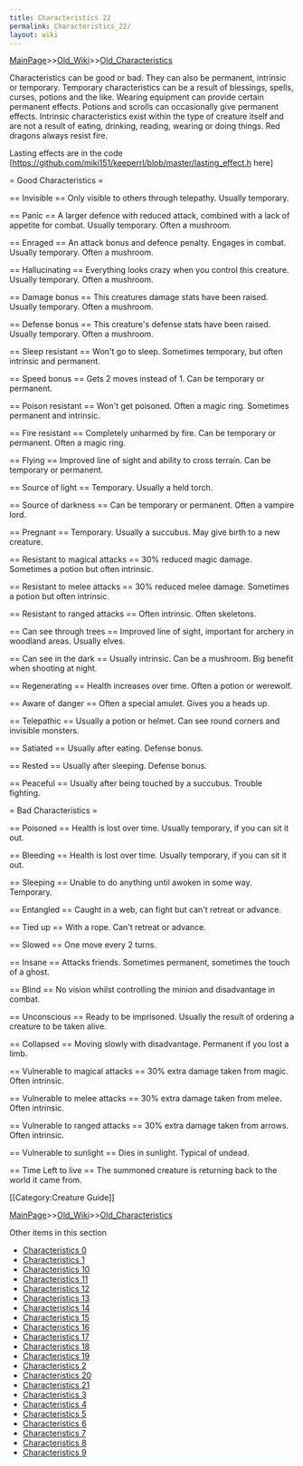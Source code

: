 ```yaml
---
title: Characteristics 22
permalink: Characteristics_22/
layout: wiki
---
```


[MainPage](/keeperrl_wiki/ "wikilink")>>[Old_Wiki](/keeperrl_wiki/Old_Wiki "wikilink")>>[Old_Characteristics](/keeperrl_wiki/Old_Characteristics "wikilink")

Characteristics can be good or bad. They can also be permanent, intrinsic or temporary. Temporary characteristics can be a result of blessings, spells, curses, potions and the like. Wearing equipment can provide certain permanent effects. Potions and scrolls can occasionally give permanent effects. Intrinsic characteristics exist within the type of creature itself and are not a result of eating, drinking, reading, wearing or doing things. Red dragons always resist fire.

Lasting effects are in the code
[https://github.com/miki151/keeperrl/blob/master/lasting_effect.h here]

= Good Characteristics =

== Invisible ==
Only visible to others through telepathy.
Usually temporary.

== Panic ==
A larger defence with reduced attack, combined with a lack of appetite for combat.
Usually temporary. Often a mushroom.

== Enraged ==
An attack bonus and defence penalty. Engages in combat.
Usually temporary. Often a mushroom.

== Hallucinating ==
Everything looks crazy when you control this creature.
Usually temporary. Often a mushroom.

== Damage bonus ==
This creatures damage stats have been raised.
Usually temporary. Often a mushroom.

== Defense bonus ==
This creature's defense stats have been raised.
Usually temporary. Often a mushroom.

== Sleep resistant ==
Won't go to sleep.
Sometimes temporary, but often intrinsic and permanent.

== Speed bonus ==
Gets 2 moves instead of 1.
Can be temporary or permanent.

== Poison resistant ==
Won't get poisoned. Often a magic ring. Sometimes permanent and intrinsic.

== Fire resistant ==
Completely unharmed by fire.
Can be temporary or permanent. Often a magic ring.

== Flying ==
Improved line of sight and ability to cross terrain.
Can be temporary or permanent.

== Source of light ==
Temporary. Usually a held torch.

== Source of darkness ==
Can be temporary or permanent. Often a vampire lord.

== Pregnant ==
Temporary. Usually a succubus. May give birth to a new creature.

== Resistant to magical attacks ==
30% reduced magic damage. Sometimes a potion but often intrinsic.

== Resistant to melee attacks ==
30% reduced melee damage. Sometimes a potion but often intrinsic.

== Resistant to ranged attacks ==
Often intrinsic. Often skeletons.

== Can see through trees ==
Improved line of sight, important for archery in woodland areas. Usually elves.

== Can see in the dark ==
Usually intrinsic. Can be a mushroom. Big benefit when shooting at night.

== Regenerating ==
Health increases over time. Often a potion or werewolf.

== Aware of danger ==
Often a special amulet. Gives you a heads up.

== Telepathic ==
Usually a potion or helmet. Can see round corners and invisible monsters.

== Satiated ==
Usually after eating. Defense bonus.

== Rested ==
Usually after sleeping. Defense bonus.

== Peaceful ==
Usually after being touched by a succubus. Trouble fighting.

= Bad Characteristics =

== Poisoned ==
Health is lost over time. Usually temporary, if you can sit it out.

== Bleeding ==
Health is lost over time. Usually temporary, if you can sit it out.

== Sleeping ==
Unable to do anything until awoken in some way. Temporary.

== Entangled ==
Caught in a web, can fight but can't retreat or advance.

== Tied up ==
With a rope. Can't retreat or advance.

== Slowed ==
One move every 2 turns.

== Insane ==
Attacks friends. Sometimes permanent, sometimes the touch of a ghost.

== Blind ==
No vision whilst controlling the minion and disadvantage in combat.

== Unconscious ==
Ready to be imprisoned. Usually the result of ordering a creature to be taken alive.

== Collapsed ==
Moving slowly with disadvantage. Permanent if you lost a limb.

== Vulnerable to magical attacks ==
30% extra damage taken from magic. Often intrinsic.

== Vulnerable to melee attacks ==
30% extra damage taken from melee. Often intrinsic.

== Vulnerable to ranged attacks ==
30% extra damage taken from arrows. Often intrinsic.

== Vulnerable to sunlight ==
Dies in sunlight. Typical of undead.

== Time Left to live ==
The summoned creature is returning back to the world it came from.

[[Category:Creature Guide]]

[MainPage](/keeperrl_wiki/ "wikilink")>>[Old_Wiki](/keeperrl_wiki/Old_Wiki "wikilink")>>[Old_Characteristics](/keeperrl_wiki/Old_Characteristics "wikilink")

Other items in this section
-    [Characteristics 0](/keeperrl_wiki/Characteristics_0 "wikilink")
-    [Characteristics 1](/keeperrl_wiki/Characteristics_1 "wikilink")
-    [Characteristics 10](/keeperrl_wiki/Characteristics_10 "wikilink")
-    [Characteristics 11](/keeperrl_wiki/Characteristics_11 "wikilink")
-    [Characteristics 12](/keeperrl_wiki/Characteristics_12 "wikilink")
-    [Characteristics 13](/keeperrl_wiki/Characteristics_13 "wikilink")
-    [Characteristics 14](/keeperrl_wiki/Characteristics_14 "wikilink")
-    [Characteristics 15](/keeperrl_wiki/Characteristics_15 "wikilink")
-    [Characteristics 16](/keeperrl_wiki/Characteristics_16 "wikilink")
-    [Characteristics 17](/keeperrl_wiki/Characteristics_17 "wikilink")
-    [Characteristics 18](/keeperrl_wiki/Characteristics_18 "wikilink")
-    [Characteristics 19](/keeperrl_wiki/Characteristics_19 "wikilink")
-    [Characteristics 2](/keeperrl_wiki/Characteristics_2 "wikilink")
-    [Characteristics 20](/keeperrl_wiki/Characteristics_20 "wikilink")
-    [Characteristics 21](/keeperrl_wiki/Characteristics_21 "wikilink")
-    [Characteristics 3](/keeperrl_wiki/Characteristics_3 "wikilink")
-    [Characteristics 4](/keeperrl_wiki/Characteristics_4 "wikilink")
-    [Characteristics 5](/keeperrl_wiki/Characteristics_5 "wikilink")
-    [Characteristics 6](/keeperrl_wiki/Characteristics_6 "wikilink")
-    [Characteristics 7](/keeperrl_wiki/Characteristics_7 "wikilink")
-    [Characteristics 8](/keeperrl_wiki/Characteristics_8 "wikilink")
-    [Characteristics 9](/keeperrl_wiki/Characteristics_9 "wikilink")
